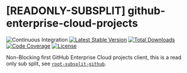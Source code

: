 # [READONLY-SUBSPLIT] github-enterprise-cloud-projects


![Continuous Integration](https://github.com/php-api-clients/github-enterprise-cloud-projects/workflows/Continuous%20Integration/badge.svg)
[![Latest Stable Version](https://poser.pugx.org/api-clients/github-enterprise-cloud-projects/v/stable.png)](https://packagist.org/packages/api-clients/github-enterprise-cloud-projects)
[![Total Downloads](https://poser.pugx.org/api-clients/github-enterprise-cloud-projects/downloads.png)](https://packagist.org/packages/api-clients/github-enterprise-cloud-projects)
[![Code Coverage](https://scrutinizer-ci.com/g/php-api-clients/github-enterprise-cloud-projects/badges/coverage.png?b==)](https://scrutinizer-ci.com/g/php-api-clients/github-enterprise-cloud-projects/?branch=)
[![License](https://poser.pugx.org/api-clients/github-enterprise-cloud-projects/license.png)](https://packagist.org/packages/api-clients/github-enterprise-cloud-projects)

Non-Blocking first GitHub Enterprise Cloud projects client, this is a read only sub split, see [`root-subsplit-github`](https://github.com/php-api-clients/root-subsplit-github).
